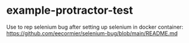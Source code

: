 # example-protractor-test

Use to rep selenium bug after setting up selenium in docker container: https://github.com/eecormier/selenium-bug/blob/main/README.md  
